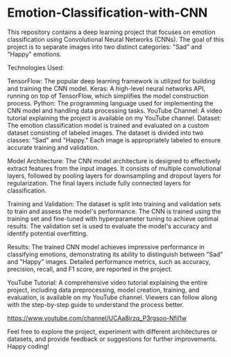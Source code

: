 # Emotion-Classification-with-CNN
This repository contains a deep learning project that focuses on emotion classification using Convolutional Neural Networks (CNNs). The goal of this project is to separate images into two distinct categories: "Sad" and "Happy" emotions.

Technologies Used:

TensorFlow: The popular deep learning framework is utilized for building and training the CNN model.
Keras: A high-level neural networks API, running on top of TensorFlow, which simplifies the model construction process.
Python: The programming language used for implementing the CNN model and handling data processing tasks.
YouTube Channel: A video tutorial explaining the project is available on my YouTube channel.
Dataset:
The emotion classification model is trained and evaluated on a custom dataset consisting of labeled images. The dataset is divided into two classes: "Sad" and "Happy." Each image is appropriately labeled to ensure accurate training and validation.

Model Architecture:
The CNN model architecture is designed to effectively extract features from the input images. It consists of multiple convolutional layers, followed by pooling layers for downsampling and dropout layers for regularization. The final layers include fully connected layers for classification.

Training and Validation:
The dataset is split into training and validation sets to train and assess the model's performance. The CNN is trained using the training set and fine-tuned with hyperparameter tuning to achieve optimal results. The validation set is used to evaluate the model's accuracy and identify potential overfitting.

Results:
The trained CNN model achieves impressive performance in classifying emotions, demonstrating its ability to distinguish between "Sad" and "Happy" images. Detailed performance metrics, such as accuracy, precision, recall, and F1 score, are reported in the project.

YouTube Tutorial:
A comprehensive video tutorial explaining the entire project, including data preprocessing, model creation, training, and evaluation, is available on my YouTube channel. Viewers can follow along with the step-by-step guide to understand the process better.

https://www.youtube.com/channel/UCAa8irzq_P3rgsoo-Nfil1w

Feel free to explore the project, experiment with different architectures or datasets, and provide feedback or suggestions for further improvements. Happy coding!
